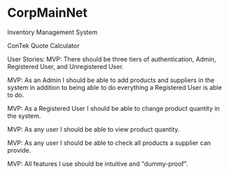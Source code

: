 # CorpMainNet
Inventory Management System

ConTek Quote Calculator

User Stories:
MVP:  There should be three tiers of authentication, Admin, Registered User, and Unregistered User.

MVP:  As an Admin I should be able to add products and suppliers in the system in addition to being able to do everything a Registered User is able to do.

MVP:  As a Registered User I should be able to change product quantity in the system.

MVP:  As any user I should be able to view product quantity.

MVP:  As any user I should be able to check all products a supplier can provide.

MVP:  All features I use should be intuitive and "dummy-proof".